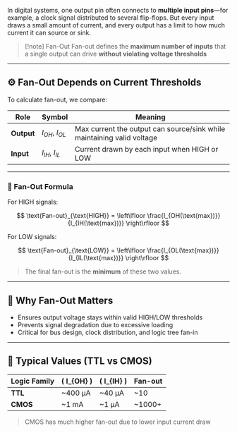 In digital systems, one output pin often connects to **multiple input pins**—for example, a clock signal distributed to several flip-flops. But every input draws a small amount of current, and every output has a limit to how much current it can source or sink.

> [!note] Fan-Out
> Fan-out defines the **maximum number of inputs** that a single output can drive **without violating voltage thresholds**

---

## ⚙️ Fan-Out Depends on Current Thresholds

To calculate fan-out, we compare:

| Role       | Symbol         | Meaning |
|------------|----------------|---------|
| **Output** | $I_{OH}$, $I_{OL}$ | Max current the output can source/sink while maintaining valid voltage |
| **Input**  | $I_{IH}$, $I_{IL}$ | Current drawn by each input when HIGH or LOW |

---

### 🔹 Fan-Out Formula

For HIGH signals:

$$
\text{Fan-out}_{\text{HIGH}} = \left\lfloor \frac{I_{OH(\text{max})}}{I_{IH(\text{max})}} \right\rfloor
$$

For LOW signals:

$$
\text{Fan-out}_{\text{LOW}} = \left\lfloor \frac{I_{OL(\text{max})}}{I_{IL(\text{max})}} \right\rfloor
$$
> The final fan-out is the **minimum** of these two values.

---

## 🧠 Why Fan-Out Matters

- Ensures output voltage stays within valid HIGH/LOW thresholds
- Prevents signal degradation due to excessive loading
- Critical for bus design, clock distribution, and logic tree fan-in

---

## 📜 Typical Values (TTL vs CMOS)

| Logic Family | \( I_{OH} \) | \( I_{IH} \) | Fan-out |
|--------------|--------------|--------------|---------|
| **TTL**      | ~400 µA      | ~40 µA       | ~10     |
| **CMOS**     | ~1 mA        | ~1 µA        | ~1000+  |

> CMOS has much higher fan-out due to lower input current draw

